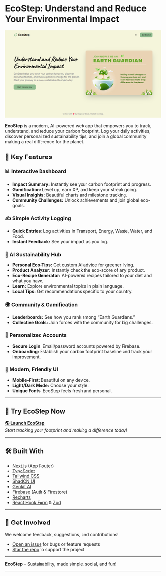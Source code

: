 # EcoStep: Understand and Reduce Your Environmental Impact

<p align="center">
  <img src="./Screenshot_EcoStep.png" alt="EcoStep App Screenshot"/>
</p>

**EcoStep** is a modern, AI-powered web app that empowers you to track, understand, and reduce your carbon footprint. Log your daily activities, discover personalized sustainability tips, and join a global community making a real difference for the planet.

## 🌱 Key Features

### 📊 Interactive Dashboard
- **Impact Summary:** Instantly see your carbon footprint and progress.
- **Gamification:** Level up, earn XP, and keep your streak going.
- **Visual Insights:** Beautiful charts and milestone tracking.
- **Community Challenges:** Unlock achievements and join global eco-goals.

### ✍️ Simple Activity Logging
- **Quick Entries:** Log activities in Transport, Energy, Waste, Water, and Food.
- **Instant Feedback:** See your impact as you log.

### 🤖 AI Sustainability Hub
- **Personal Eco-Tips:** Get custom AI advice for greener living.
- **Product Analyzer:** Instantly check the eco-score of any product.
- **Eco-Recipe Generator:** AI-powered recipes tailored to your diet and what you have.
- **Learn:** Explore environmental topics in plain language.
- **Local Tips:** Get recommendations specific to your country.

### 🌍 Community & Gamification
- **Leaderboards:** See how you rank among “Earth Guardians.”
- **Collective Goals:** Join forces with the community for big challenges.

### 👤 Personalized Accounts
- **Secure Login:** Email/password accounts powered by Firebase.
- **Onboarding:** Establish your carbon footprint baseline and track your improvement.

### 🎨 Modern, Friendly UI
- **Mobile-First:** Beautiful on any device.
- **Light/Dark Mode:** Choose your style.
- **Unique Fonts:** EcoStep feels fresh and personal.

---

## 🔗 Try EcoStep Now

[**🌎 Launch EcoStep**](https://ecostepbysingh.vercel.app)  
*Start tracking your footprint and making a difference today!*

---

## 🛠️ Built With

- [Next.js](https://nextjs.org/) (App Router)
- [TypeScript](https://www.typescriptlang.org/)
- [Tailwind CSS](https://tailwindcss.com/)
- [ShadCN UI](https://ui.shadcn.com/)
- [Genkit AI](https://firebase.google.com/docs/genkit)
- [Firebase](https://firebase.google.com/) (Auth & Firestore)
- [Recharts](https://recharts.org/)
- [React Hook Form](https://react-hook-form.com/) & [Zod](https://zod.dev/)

---

## 🙌 Get Involved

We welcome feedback, suggestions, and contributions!
- [Open an issue](https://github.com/MrSingh529/EcoStep/issues) for bugs or feature requests  
- [Star the repo](https://github.com/MrSingh529/ecostep) to support the project

---

**EcoStep** – Sustainability, made simple, social, and fun!

---